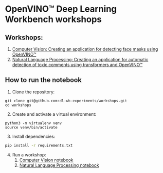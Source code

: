# OpenVINO™ Deep Learning Workbench workshops

## Workshops:

1. [Computer Vision: Creating an application for detecting face masks using OpenVINO™](./workshops/2022_opentalksai_cv)
2. [Natural Language Processing: Creating an application for automatic detection of toxic comments using transformers and OpenVINO™](./workshops/2022_opentalksai_nlp)

## How to run the notebook

1. Clone the repository:
```shell
git clone git@github.com:dl-wb-experiments/workshops.git
cd workshops
```

2. Create and activate a virtual environment:
```shell
python3 -m virtualenv venv
source venv/bin/activate
```

3. Install dependencies:
```bash
pip install -r requirements.txt
```

4. Run a workshop:
    1. [Computer Vision notebook](./workshops/2022_opentalksai_cv/README.md)
    2. [Natural Language Processing notebook](./workshops/2022_opentalksai_nlp/README.md)
